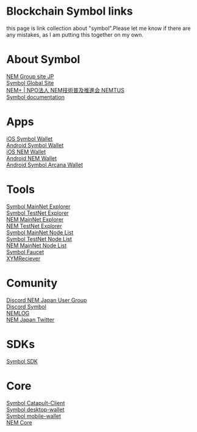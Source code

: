 # Blockchain Symbol links
this page is link collection about "symbol".Please let me know if there are any mistakes, as I am putting this together on my own.

# About Symbol
[NEM Group site JP](https://jp.symbolplatform.com/)<br>
[Symbol Global Site](https://symbolplatform.com/)<br>
[NEM+ | NPO法人 NEM技術普及推進会 NEMTUS](https://nemtus.com/)<br>
[Symbol documentation](https://docs.symbolplatform.com/ja/index.html)<br>

# Apps
[iOS Symbol Wallet](https://apps.apple.com/jp/app/symbol-wallet/id1528741845)<br>
[Android Symbol Wallet](https://play.google.com/store/apps/details?id=nem.group.symbol.wallet&hl=ja&gl=US)<br>
[iOS NEM Wallet](https://apps.apple.com/jp/app/nem-wallet/id1227112677)<br>
[Android NEM Wallet](https://play.google.com/store/apps/details?id=org.nem.nac.mainnet&hl=en_US&gl=US)<br>
[Android Symbol Arcana Wallet](https://play.google.com/store/apps/details?id=com.shu.software.symbol_arcana&hl=en_US&gl=US)<br>

# Tools
[Symbol MainNet Explorer](https://symbol.fyi/)<br>
[Symbol TestNet Explorer](https://testnet.symbol.fyi/)<br>
[NEM MainNet Explorer](https://explorer.nemtool.com/)<br>
[NEM TestNet Explorer](https://testnet-explorer.nemtool.com/)<br>
[Symbol MainNet Node List](https://symbolnodes.org/nodes/)<br>
[Symbol TestNet Node List](https://symbolnodes.org/nodes_testnet/)<br>
[NEM MainNet Node List](https://nemnodes.org/nodes/)<br>
[Symbol Faucet](https://testnet.symbol.tools/)<br>
[XYMReciever](https://xembook.github.io/xembook/xemreceiver)<br>

# Comunity
[Discord NEM Japan User Group](https://discord.gg/ab56A3A6)<br>
[Discord Symbol](https://discord.gg/xymcity)<br>
[NEMLOG](https://nemlog.nem.social/)<br>
[NEM Japan Twitter](https://twitter.com/NEM_Japan)<br>

# SDKs
[Symbol SDK](https://docs.symbolplatform.com/ja/sdk.html#sdk)<br>

# Core
[Symbol Catapult-Client](https://github.com/symbol/catapult-client)<br>
[Symbol desktop-wallet](https://github.com/symbol/desktop-wallet)<br>
[Symbol mobile-wallet](https://github.com/symbol/mobile-wallet)<br>
[NEM Core](https://github.com/NemProject/nem.core)<br>
